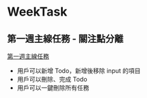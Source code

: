 # WeekTask
## 第一週主線任務 - 關注點分離

[第一週主線任務](https://panyensu.github.io/WeekTask/Week_01/%E4%B8%BB%E7%B7%9A%E4%BD%9C%E6%A5%AD_01_Todo.html)


- 用戶可以新增 Todo，新增後移除 input 的項目
- 用戶可以刪除、完成 Todo
- 用戶可以一鍵刪除所有任務


